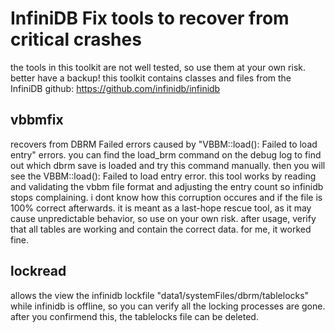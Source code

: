 # InfiniDB Fix tools to recover from critical crashes
the tools in this toolkit are not well tested, so use them at your own risk. better have a backup!
this toolkit contains classes and files from the InfiniDB github: https://github.com/infinidb/infinidb

## vbbmfix
recovers from DBRM Failed errors caused by "VBBM::load(): Failed to load entry" errors.
you can find the load_brm command on the debug log to find out which dbrm save is loaded and try this command manually.
then you will see the VBBM::load(): Failed to load entry error. this tool works by reading and validating the vbbm 
file format and adjusting the entry count so infinidb stops complaining. i dont know how this corruption occures and
if the file is 100% correct afterwards. it is meant as a last-hope rescue tool, as it may cause unpredictable behavior, 
so use on your own risk. after usage, verify that all tables are working and contain the correct data.
for me, it worked fine.

## lockread
allows the view the infinidb lockfile "data1/systemFiles/dbrm/tablelocks" while infinidb is offline, so you can verify
all the locking processes are gone. after you confirmend this, the tablelocks file can be deleted.